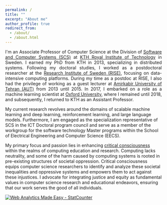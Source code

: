 ```yaml
---
permalink: /
title: ""
excerpt: "About me"
author_profile: true
redirect_from: 
  - /about/
  - /about.html
---
```

<p align="justify">
I'm an Associate Professor of Computer Science at the Division of <a href="https://www.kth.se/scs">Software and Computer Systems (SCS)</a> at <a href="https://www.kth.se">KTH Royal Institute of Technology</a> 
in Sweden. I earned my PhD from KTH in 2013, specializing in distributed systems. Following my doctoral studies, I worked as a postdoctoral researcher at the 
<a href="https://www.ri.se/en">Research Institute of Sweden (RISE)</a>, focusing on data-intensive computing platforms. During my time as a postdoc at RISE, I also had the privilege of working as a guest 
lecturer at <a href="https://ce.aut.ac.ir/">Amirkabir University of Tehran (AUT)</a> from 2013 until 2015. In 2017, I embarked on a role as a machine learning scientist at 
<a href="https://www.cs.ox.ac.uk/">Oxford University</a>, where I remained until 2018, and subsequently, I returned to KTH as an Assistant Professor.<br>

My current research revolves around the domains of scalable machine learning and deep learning, reinforcement learning, and large language models. Furthermore, I am engaged as the specialization 
representative of SCS in the ICT Doctoral program council and serve as a member of the workgroup for the software technology Master programs within the School of Electrical Engineering and Computer 
Science (EECS).<br>

My primary focus and passion lies in enhancing <a href="https://en.wikipedia.org/wiki/Critical_consciousness">critical consciousness</a> within the realms of computing education and research. 
Computing lacks neutrality, and some of the harm caused by computing systems is rooted in pre-existing structures of societal oppression. Critical consciousness equips computer science researchers to 
identify and analyze these societal inequalities and oppressive systems and empowers them to act against these injustices. I advocate for integrating justice and equity as fundamental values in computer 
science research and educational endeavors, ensuring that our work serves the good of all individuals.
</p>


<!------------------------------------------------------------------>
<!-- Start of StatCounter Code for Default Guide -->
<script type="text/javascript">
var sc_project=9186541; 
var sc_invisible=1; 
var sc_security="607d85ca"; 
var scJsHost = (("https:" == document.location.protocol) ?
"https://secure." : "http://www.");
document.write("<sc"+"ript type='text/javascript' src='" +
scJsHost+
"statcounter.com/counter/counter.js'></"+"script>");
</script>
<noscript><div class="statcounter"><a title="Web Analytics
Made Easy - StatCounter" href="http://statcounter.com/"
target="_blank"><img class="statcounter"
src="//c.statcounter.com/9186541/0/607d85ca/1/" alt="Web
Analytics Made Easy - StatCounter"></a></div></noscript>
<!-- End of StatCounter Code for Default Guide -->

